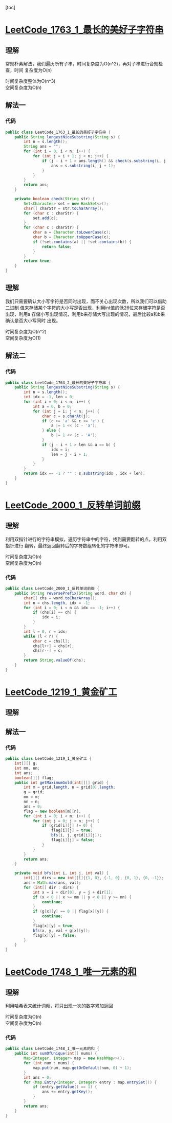 [toc]

# [LeetCode_1763_1_最长的美好子字符串](https://leetcode-cn.com/problems/longest-nice-substring/)
## 理解
常规朴素解法，我们遍历所有子串，时间复杂度为O(n^2)，再对子串进行合规检查，时间
复杂度为O(n)

时间复杂度整体为O(n^3)  
空间复杂度为O(n)

## 解法一
### 代码
```java
public class LeetCode_1763_1_最长的美好子字符串 {
    public String longestNiceSubstring(String s) {
        int n = s.length();
        String ans = "";
        for (int i = 0; i < n; i++) {
            for (int j = i + 1; j < n; j++) {
                if (j - i + 1 > ans.length() && check(s.substring(i, j + 1))) {
                    ans = s.substring(i, j + 1);
                }
            }
        }
        return ans;
    }

    private boolean check(String str) {
        Set<Character> set = new HashSet<>();
        char[] charStr = str.toCharArray();
        for (char c : charStr) {
            set.add(c);
        }
        for (char c : charStr) {
            char a = Character.toLowerCase(c);
            char b = Character.toUpperCase(c);
            if (!set.contains(a) || !set.contains(b)) {
                return false;
            }
        }
        return true;
    }
}
```

## 理解
我们只需要确认大小写字符是否同时出现，而不关心出现次数，所以我们可以借助二进制
值来存储某个字符的大小写是否出现，利用int值的低26位来存储字符是否出现，利用a
存储小写出现情况，利用b来存储大写出现的情况，最后比较a和b来确认是否大小写同时
出现。

时间复杂度为O(n^2)  
空间复杂度为O(1)

## 解法二
### 代码
```java
public class LeetCode_1763_2_最长的美好子字符串 {
    public String longestNiceSubstring(String s) {
        int n = s.length();
        int idx = -1, len = 0;
        for (int i = 0; i < n; i++) {
            int a = 0, b = 0;
            for (int j = i; j < n; j++) {
                char c = s.charAt(j);
                if (c >= 'a' && c <= 'z') {
                    a |= 1 << (c - 'a');
                } else {
                    b |= 1 << (c - 'A');
                }
                if (j - i + 1 > len && a == b) {
                    idx = i;
                    len = j - i + 1;
                }
            }
        }
        return idx == -1 ? "" : s.substring(idx , idx + len);
    }
}
```

# [LeetCode_2000_1_反转单词前缀](https://leetcode-cn.com/problems/reverse-prefix-of-word/)
## 理解
利用双指针进行的字符串模拟，遍历字符串中的字符，找到需要翻转的点，利用双指针进行
翻转，最终返回翻转后的字符数组转化的字符串即可。

时间复杂度为O(n)  
空间复杂度为O(n)

### 代码
```java
public class LeetCode_2000_1_反转单词前缀 {
    public String reversePrefix(String word, char ch) {
        char[] chs = word.toCharArray();
        int n = chs.length, idx = -1;
        for (int i = 0; i < n && idx == -1; i++) {
            if (chs[i] == ch) {
                idx = i;
            }
        }
        int l = 0, r = idx;
        while (l < r) {
            char c = chs[l];
            chs[l++] = chs[r];
            chs[r--] = c;
        }
        return String.valueOf(chs);
    }
}
```

# [LeetCode_1219_1_黄金矿工](https://leetcode-cn.com/problems/path-with-maximum-gold/)
## 理解

## 解法一
### 代码
```java
public class LeetCode_1219_1_黄金矿工 {
    int[][] g;
    int mm, nn;
    int ans;
    boolean[][] flag;
    public int getMaximumGold(int[][] grid) {
        int m = grid.length, n = grid[0].length;
        g = grid;
        mm = m;
        nn = n;
        ans = 0;
        flag = new boolean[m][n];
        for (int i = 0; i < m; i++) {
            for (int j = 0; j < n; j++) {
                if (grid[i][j] != 0) {
                    flag[i][j] = true;
                    bfs(i, j, grid[i][j]);
                    flag[i][j] = false;
                }
            }
        }
        return ans;
    }

    private void bfs(int i, int j, int val) {
        int[][] dirs = new int[][]{{1, 0}, {-1, 0}, {0, 1}, {0, -1}};
        ans = Math.max(ans, val);
        for (int[] dir : dirs) {
            int x = i + dir[0], y = j + dir[1];
            if (x < 0 || x >= mm || y < 0 || y >= nn) {
                continue;
            }
            if (g[x][y] == 0 || flag[x][y]) {
                continue;
            }
            flag[x][y] = true;
            bfs(x, y, val + g[x][y]);
            flag[x][y] = false;
        }
    }
}
```

# [LeetCode_1748_1_唯一元素的和](https://leetcode-cn.com/problems/sum-of-unique-elements/)
## 理解
利用哈希表来统计词频，将只出现一次的数字累加返回

时间复杂度为O(n)  
空间复杂度为O(n)

### 代码
```java
public class LeetCode_1748_1_唯一元素的和 {
    public int sumOfUnique(int[] nums) {
        Map<Integer, Integer> map = new HashMap<>();
        for (int num : nums) {
            map.put(num, map.getOrDefault(num, 0) + 1);
        }
        int ans = 0;
        for (Map.Entry<Integer, Integer> entry : map.entrySet()) {
            if (entry.getValue() == 1) {
                ans += entry.getKey();
            }
        }
        return ans;
    }
}
```